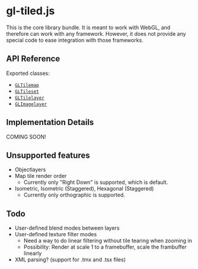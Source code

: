 # gl-tiled.js

This is the core library bundle. It is meant to work with WebGL, and therefore can work with any
framework. However, it does not provide any special code to ease integration with those frameworks.

## API Reference

Exported classes:

- [`GLTilemap`](https://englercj.github.io/gl-tiled/classes/_src_gltilemap_.gltilemap.html)
- [`GLTileset`](https://englercj.github.io/gl-tiled/classes/_src_gltileset_.gltileset.html)
- [`GLTilelayer`](https://englercj.github.io/gl-tiled/classes/_src_gltilelayer_.gltilelayer.html)
- [`GLImagelayer`](https://englercj.github.io/gl-tiled/classes/_src_glimagelayer_.glimagelayer.html)

## Implementation Details

COMING SOON!

## Unsupported features

- Objectlayers
- Map tile render order
    * Currently only "Right Down" is supported, which is default.
- Isometric, Isometric (Staggered), Hexagonal (Staggered)
    * Currently only orthographic is supported.

## Todo

- User-defined blend modes between layers
- User-defined texture filter modes
    * Need a way to do linear filtering without tile tearing when zooming in
    * Possibility: Render at scale 1 to a framebuffer, scale the frambuffer linearly
- XML parsing? (support for .tmx and .tsx files)
